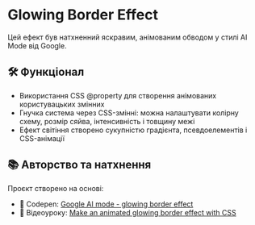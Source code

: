 # Glowing Border Effect

Цей ефект був натхненний яскравим, анімованим обводом у стилі AI Mode від Google.


## 🛠️ Функціонал

- Використання CSS @property для створення анімованих користувацьких змінних
- Гнучка система через CSS-змінні: можна налаштувати колірну схему, розмір сяйва, інтенсивність і товщину межі
- Ефект світіння створено сукупністю градієнта, псевдоелементів і CSS-анімації


## 📚 Авторство та натхнення
Проєкт створено на основі:
- 🔹 Codepen: [Google AI mode - glowing border effect](https://codepen.io/kevinpowell/pen/WbbXRPL?%3Feditors=1100)
- 🎥 Відеоуроку: [Make an animated glowing border effect with CSS](https://youtu.be/JCYo0r67koM?si=xc6l9ajiWB08G9lc)


